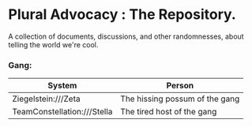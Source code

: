 # Plural Advocacy : The Repository.

A collection of documents, discussions, and other randomnesses, about telling the world we're cool.

### Gang:

|System | Person |
|---|---|
|Ziegelstein:///Zeta | The hissing possum of the gang |
| TeamConstellation:///Stella | The tired host of the gang |


<!--
**Here are some ideas to get you started:**

🙋‍♀️ A short introduction - what is your organization all about?
🌈 Contribution guidelines - how can the community get involved?
👩‍💻 Useful resources - where can the community find your docs? Is there anything else the community should know?
🍿 Fun facts - what does your team eat for breakfast?
🧙 Remember, you can do mighty things with the power of [Markdown](https://docs.github.com/github/writing-on-github/getting-started-with-writing-and-formatting-on-github/basic-writing-and-formatting-syntax)
-->
